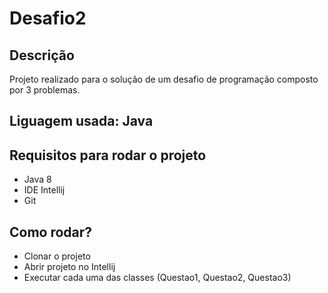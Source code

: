 # Desafio2
## Descrição
Projeto realizado para o solução de um desafio de programação composto por 3 problemas.
## Liguagem usada: Java

## Requisitos para rodar o projeto
- Java 8
- IDE Intellij
- Git

## Como rodar?
- Clonar o projeto
- Abrir projeto no Intellij
- Executar cada uma das classes (Questao1, Questao2, Questao3)
